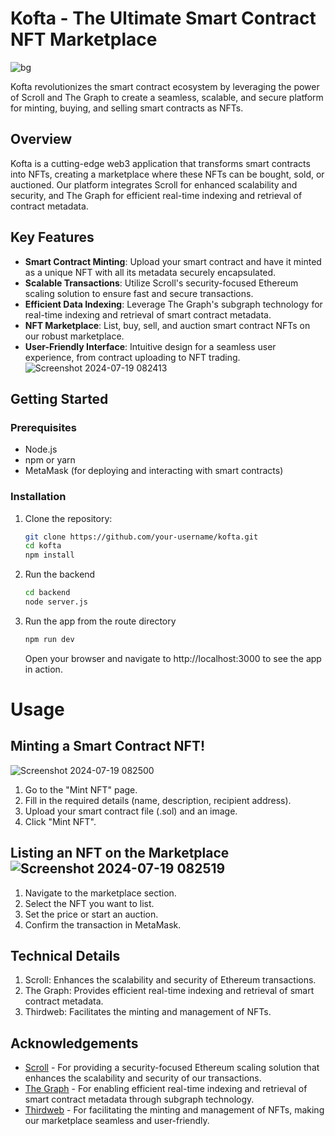 # Kofta - The Ultimate Smart Contract NFT Marketplace
![bg](https://github.com/user-attachments/assets/def61800-e53d-4873-bed1-49fdfe356c3c)

Kofta revolutionizes the smart contract ecosystem by leveraging the power of Scroll and The Graph to create a seamless, scalable, and secure platform for minting, buying, and selling smart contracts as NFTs.


## Overview

Kofta is a cutting-edge web3 application that transforms smart contracts into NFTs, creating a marketplace where these NFTs can be bought, sold, or auctioned. Our platform integrates Scroll for enhanced scalability and security, and The Graph for efficient real-time indexing and retrieval of contract metadata.

## Key Features

- **Smart Contract Minting**: Upload your smart contract and have it minted as a unique NFT with all its metadata securely encapsulated.
- **Scalable Transactions**: Utilize Scroll's security-focused Ethereum scaling solution to ensure fast and secure transactions.
- **Efficient Data Indexing**: Leverage The Graph's subgraph technology for real-time indexing and retrieval of smart contract metadata.
- **NFT Marketplace**: List, buy, sell, and auction smart contract NFTs on our robust marketplace.
- **User-Friendly Interface**: Intuitive design for a seamless user experience, from contract uploading to NFT trading.
![Screenshot 2024-07-19 082413](https://github.com/user-attachments/assets/fed63d18-be6d-47dc-81c4-88b38e60bef0)

## Getting Started

### Prerequisites

- Node.js
- npm or yarn
- MetaMask (for deploying and interacting with smart contracts)

### Installation

1. Clone the repository:
   ```bash
   git clone https://github.com/your-username/kofta.git
   cd kofta
   npm install
   ```
2. Run the backend
   ```bash
   cd backend
   node server.js
   ```
3. Run the app from the route directory
   ```bash
   npm run dev
   ```
   Open your browser and navigate to http://localhost:3000 to see the app in action.

# Usage
## Minting a Smart Contract NFT!

![Screenshot 2024-07-19 082500](https://github.com/user-attachments/assets/ce40c545-f303-4d99-aee0-f9cd52d1cfb0)

1. Go to the "Mint NFT" page.
2. Fill in the required details (name, description, recipient address).
3. Upload your smart contract file (.sol) and an image.
4. Click "Mint NFT".
## Listing an NFT on the Marketplace ![Screenshot 2024-07-19 082519](https://github.com/user-attachments/assets/b7452f0a-6524-4871-b27f-24a736a47b53)

1. Navigate to the marketplace section.
2. Select the NFT you want to list.
3. Set the price or start an auction.
4. Confirm the transaction in MetaMask.
## Technical Details
1. Scroll: Enhances the scalability and security of Ethereum transactions.
2. The Graph: Provides efficient real-time indexing and retrieval of smart contract metadata.
3. Thirdweb: Facilitates the minting and management of NFTs.

## Acknowledgements

- [Scroll](https://scroll.io) - For providing a security-focused Ethereum scaling solution that enhances the scalability and security of our transactions.
- [The Graph](https://thegraph.com) - For enabling efficient real-time indexing and retrieval of smart contract metadata through subgraph technology.
- [Thirdweb](https://thirdweb.com) - For facilitating the minting and management of NFTs, making our marketplace seamless and user-friendly.
